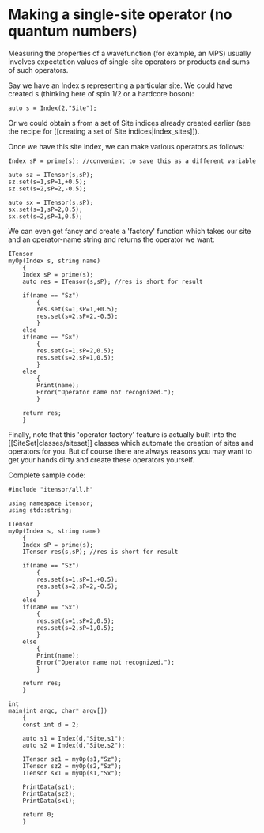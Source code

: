 # Making a single-site operator (no quantum numbers) 

Measuring the properties of a wavefunction (for example, an MPS) usually
involves expectation values of single-site operators or  products and sums of such operators.

Say we have an Index s representing a particular site. We could have created s (thinking here of spin 1/2 or a hardcore boson):

    auto s = Index(2,"Site");

Or we could obtain s from a set of Site indices already created earlier (see the recipe for [[creating a set of Site indices|index_sites]]).

Once we have this site index, we can make various operators as follows:

    Index sP = prime(s); //convenient to save this as a different variable

    auto sz = ITensor(s,sP);
    sz.set(s=1,sP=1,+0.5);
    sz.set(s=2,sP=2,-0.5);

    auto sx = ITensor(s,sP);
    sx.set(s=1,sP=2,0.5);
    sx.set(s=2,sP=1,0.5);

We can even get fancy and create a 'factory' function which takes our site and an operator-name string and returns the operator we want:

    ITensor
    myOp(Index s, string name)
        {
        Index sP = prime(s);
        auto res = ITensor(s,sP); //res is short for result

        if(name == "Sz")
            {
            res.set(s=1,sP=1,+0.5);
            res.set(s=2,sP=2,-0.5);
            }
        else
        if(name == "Sx")
            {
            res.set(s=1,sP=2,0.5);
            res.set(s=2,sP=1,0.5);
            }
        else
            {
            Print(name);
            Error("Operator name not recognized.");
            }

        return res;
        }

Finally, note that this 'operator factory' feature is actually built into the 
[[SiteSet|classes/siteset]] classes which automate the creation
of sites and operators for you. But of course there are always reasons you may 
want to get your hands dirty and create these operators yourself.



Complete sample code:


    #include "itensor/all.h"

    using namespace itensor;
    using std::string;

    ITensor
    myOp(Index s, string name)
        {
        Index sP = prime(s);
        ITensor res(s,sP); //res is short for result

        if(name == "Sz")
            {
            res.set(s=1,sP=1,+0.5);
            res.set(s=2,sP=2,-0.5);
            }
        else
        if(name == "Sx")
            {
            res.set(s=1,sP=2,0.5);
            res.set(s=2,sP=1,0.5);
            }
        else
            {
            Print(name);
            Error("Operator name not recognized.");
            }

        return res;
        }

    int 
    main(int argc, char* argv[])
        {
        const int d = 2;

        auto s1 = Index(d,"Site,s1");
        auto s2 = Index(d,"Site,s2");

        ITensor sz1 = myOp(s1,"Sz");
        ITensor sz2 = myOp(s2,"Sz");
        ITensor sx1 = myOp(s1,"Sx");

        PrintData(sz1);
        PrintData(sz2);
        PrintData(sx1);

        return 0;
        }
